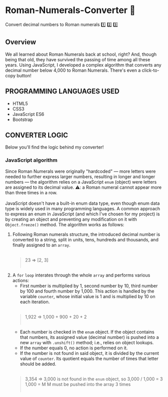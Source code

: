 # Roman-Numerals-Converter 💱
Convert decimal numbers to Roman numerals :one: :two: :three:

## Overview
We all learned about Roman Numerals back at school, right? And, though being that old, they have survived the passing of time among all these years. Using JavaScript, I developed a complex algorithm that converts any decimal number below 4,000 to Roman Numerals. There's even a click-to-copy button!

## PROGRAMMING LANGUAGES USED
- HTML5
- CSS3
- JavaScript ES6
- Bootstrap

## CONVERTER LOGIC
Below you'll find the logic behind my converter!

### JavaScript algorithm
Since Roman Numerals were originally "hardcoded" — more letters were needed to further express larger numbers, resulting in longer and longer numbers — the algorithm relies on a JavaScript `enum` (object) were letters are assigned to its decimal value.
⚠️: a Roman numeral cannot appear more than three times in a row.
<br></br>
JavaScript doesn't have a built-in enum data type, even though enum data type is widely used in many programming languages. A common approach to express an enum in JavaScript (and which I've chosen for my project) is by creating an object and preventing any modification on it with `Object.freeze()` method.
The algorithm works as follows:
1. Following Roman numerals structure, the introduced decimal number is converted to a string, split in units, tens, hundreds and thousands, and finally assigned to an `array`.
    <br></br>
    > 23 => [2, 3]
   <br></br>
2. A `for` `loop` interates through the whole `array` and performs various actions:
   - First number is multiplied by 1, second number by 10, third number by 100 and fourth number by 1,000. This action is handled by the variable `counter`, whose initial value is 1 and is multiplied by 10 on each iteration.
   <br></br>
   > 1,922 => 1,000 + 900 + 20 + 2
   <br></br>
   - Each number is checked in the `enum` object. If the object contains that numbers, its assigned value (decimal number) is pushed into a new `array` with `.unshift()` method; i.e., relies on object lookups.
   - If the number equals 0, no action is performed on it.
   - If the number is not found in said object, it is divided by the current value of `counter`. Its quotient equals the number of times that letter should be added.
   <br></br>
   > 3,354 => 3,000 is not found in the `enum` object, so
   > 3,000 / 1,000 = 3
   > 1,000 = M
   > M must be pushed into the array 3 times
   <br></br>
